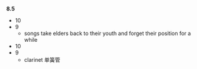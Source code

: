 **8.5**

- 10
- 9
	- songs take elders back to their youth and forget their position for a while
- 10
- 9
	- clarinet 单簧管